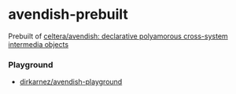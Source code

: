 avendish-prebuilt
=================
Prebuilt of [celtera/avendish: declarative polyamorous cross-system intermedia objects](https://github.com/celtera/avendish)

### Playground
- [dirkarnez/avendish-playground](https://github.com/dirkarnez/avendish-playground)